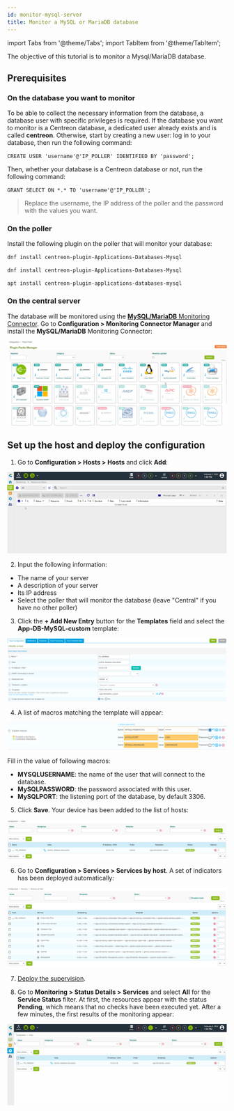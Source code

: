 ```yaml
---
id: monitor-mysql-server
title: Monitor a MySQL or MariaDB database
---
```


import Tabs from '@theme/Tabs';
import TabItem from '@theme/TabItem';

The objective of this tutorial is to monitor a Mysql/MariaDB database.

## Prerequisites

### On the database you want to monitor

To be able to collect the necessary information from the database, a database user with specific privileges is required. If the database you want to monitor is a Centreon database, a dedicated user already exists and is called **centreon**. Otherwise, start by creating a new user: log in to your database, then run the following command:

```shell
CREATE USER 'username'@'IP_POLLER' IDENTIFIED BY 'password';
```

Then, whether your database is a Centreon database or not, run the following command:

```shell
GRANT SELECT ON *.* TO 'username'@'IP_POLLER';
```

> Replace the username, the IP address of the poller and the password with the values you want.

### On the poller

Install the following plugin on the poller that will monitor your database:

<Tabs groupId="sync">
<TabItem value="Alma / RHEL / Oracle Linux 8" label="Alma / RHEL / Oracle Linux 8">

``` shell
dnf install centreon-plugin-Applications-Databases-Mysql
```

</TabItem>
<TabItem value="Alma / RHEL / Oracle Linux 9" label="Alma / RHEL / Oracle Linux 9">

``` shell
dnf install centreon-plugin-Applications-Databases-Mysql
```

</TabItem>
<TabItem value="Debian 11" label="Debian 11">

```shell
apt install centreon-plugin-applications-databases-mysql
```

</TabItem>

</Tabs>

### On the central server

The database will be monitored using the [**MySQL/MariaDB** Monitoring Connector](/monitoring-connectors/integrations/plugin-packs/procedures/applications-databases-mysql).
Go to **Configuration > Monitoring Connector Manager** and install the **MySQL/MariaDB** Monitoring Connector:

![image](../assets/getting-started/quick_start_mysql_0.gif)

## Set up the host and deploy the configuration

1. Go to **Configuration > Hosts > Hosts** and click **Add**:

  ![image](../assets/getting-started/quick_start_mysql_1a.gif)

2. Input the following information:

  * The name of your server
  * A description of your server
  * Its IP address
  * Select the poller that will monitor the database (leave "Central" if you have no other poller)

3. Click the **+ Add New Entry** button for the **Templates** field and select the **App-DB-MySQL-custom** template:

  ![image](../assets/getting-started/quick_start_mysql_1a.png)

4. A list of macros matching the template will appear:

  ![image](../assets/getting-started/quick_start_mysql_1b.png)

  Fill in the value of following macros:

  * **MYSQLUSERNAME**: the name of the user that will connect to the database.
  * **MySQLPASSWORD**: the password associated with this user.
  * **MySQLPORT**: the listening port of the database, by default 3306.

5. Click **Save**. Your device has been added to the list of hosts:

  ![image](../assets/getting-started/quick_start_mysql_2.png)

6. Go to **Configuration > Services > Services by host**. A set of indicators has been deployed automatically:

  ![image](../assets/getting-started/quick_start_mysql_3.png)

7. [Deploy the supervision](first-supervision.md#deploying-a-configuration).

8. Go to **Monitoring > Status Details > Services** and select **All**
for the **Service Status** filter. At first, the resources appear with the status **Pending**,
 which means that no checks have been executed yet. After a few minutes, the first results of the monitoring appear:

  ![image](../assets/getting-started/quick_start_mysql_4.gif)